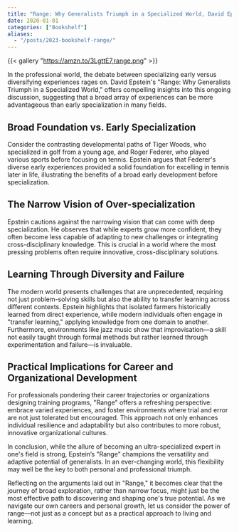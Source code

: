 ```yaml
---
title: "Range: Why Generalists Triumph in a Specialized World, David Epstein, 2020"
date: 2020-01-01
categories: ["Bookshelf"]
aliases:
  - "/posts/2023-bookshelf-range/"
---
```


{{< gallery "https://amzn.to/3LgttE7,range.png" >}}

In the professional world, the debate between specializing early versus diversifying experiences rages on. David Epstein's "Range: Why Generalists Triumph in a Specialized World," offers compelling insights into this ongoing discussion, suggesting that a broad array of experiences can be more advantageous than early specialization in many fields.

## Broad Foundation vs. Early Specialization

Consider the contrasting developmental paths of Tiger Woods, who specialized in golf from a young age, and Roger Federer, who played various sports before focusing on tennis. Epstein argues that Federer's diverse early experiences provided a solid foundation for excelling in tennis later in life, illustrating the benefits of a broad early development before specialization.

## The Narrow Vision of Over-specialization

Epstein cautions against the narrowing vision that can come with deep specialization. He observes that while experts grow more confident, they often become less capable of adapting to new challenges or integrating cross-disciplinary knowledge. This is crucial in a world where the most pressing problems often require innovative, cross-disciplinary solutions.

## Learning Through Diversity and Failure

The modern world presents challenges that are unprecedented, requiring not just problem-solving skills but also the ability to transfer learning across different contexts. Epstein highlights that isolated farmers historically learned from direct experience, while modern individuals often engage in "transfer learning," applying knowledge from one domain to another. Furthermore, environments like jazz music show that improvisation—a skill not easily taught through formal methods but rather learned through experimentation and failure—is invaluable.

## Practical Implications for Career and Organizational Development

For professionals pondering their career trajectories or organizations designing training programs, "Range" offers a refreshing perspective: embrace varied experiences, and foster environments where trial and error are not just tolerated but encouraged. This approach not only enhances individual resilience and adaptability but also contributes to more robust, innovative organizational cultures.

In conclusion, while the allure of becoming an ultra-specialized expert in one's field is strong, Epstein’s "Range" champions the versatility and adaptive potential of generalists. In an ever-changing world, this flexibility may well be the key to both personal and professional triumph.

Reflecting on the arguments laid out in "Range," it becomes clear that the journey of broad exploration, rather than narrow focus, might just be the most effective path to discovering and shaping one's true potential. As we navigate our own careers and personal growth, let us consider the power of range—not just as a concept but as a practical approach to living and learning.
